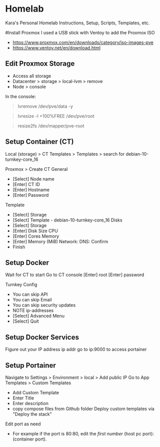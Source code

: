 # Homelab
Kara's Personal Homelab Instructions, Setup, Scripts, Templates, etc.

#Install Proxmox
I used a USB stick with Ventoy to add the Proxmox ISO
 - https://www.proxmox.com/en/downloads/category/iso-images-pve
 - https://www.ventoy.net/en/download.html

## Edit Proxmox Storage
- Access all storage
- Datacenter > storage > local-lvm > remove
- Node > console

In the console:

> lvremove /dev/pve/data -y

> lvresize -l +100%FREE /dev/pve/root

> resize2fs /dev/mapper/pve-root

## Setup Container (CT)
Local (storage) > CT Templates > Templates > search for debian-10-turnkey-core_16

Proxmox > Create CT
General
- [Select] Node name
- [Enter] CT ID
- [Enter] Hostname
- [Enter] Password

Template
- [Select] Storage
- [Select] Template - debian-10-turnkey-core_16
Disks
- [Select] Storage
- [Enter] Disk Size
CPU
- [Enter] Cores
Memory
- [Enter] Memory (MiB)
Network:
DNS:
Confirm
- Finish

## Setup Docker
Wait for CT to start
Go to CT console
[Enter] root
[Enter] password

Turnkey Config
- You can skip API
- You can skip Email
- You can skip security updates
- NOTE ip-addresses
- [Select] Advanced Menu
- [Select] Quit

## Setup Docker Services
Figure out your IP address
ip addr
go to ip:9000 to access portainer

## Setup Portainer
Navigate to Settings > Environment > local > Add public IP
Go to App Templates > Custom Templates 
- Add Custom Template
- Enter Title
- Enter description
- copy compose files from Github folder
Deploy custom templates via "Deploy the stack"

Edit port as need
- For example if the port is 80:80, edit the *first number* (host pc port):(container port). 

